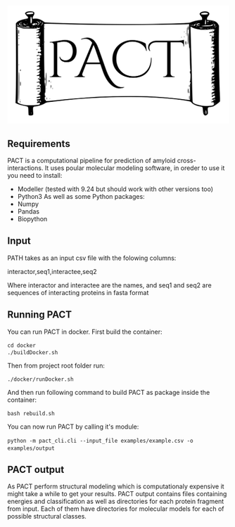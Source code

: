 ![Alt text](logo_v1_bg.png)
## Requirements
PACT is a computational pipeline for prediction of amyloid cross-interactions. It uses poular molecular modeling software, in oreder to use it you need to install:
* Modeller (tested with 9.24 but should work with other versions too)
* Python3
As well as some Python packages:
* Numpy
* Pandas
* Biopython
## Input
PATH takes as an input csv file with the folowing columns: 

interactor,seq1,interactee,seq2

Where interactor and interactee are the names, and seq1 and seq2 are sequences of interacting proteins in fasta format
## Running PACT
You can run PACT in docker. First build the container:
``` shell
cd docker
./buildDocker.sh
```
Then from project root folder run:
``` shell
./docker/runDocker.sh
```
And then run following command to build PACT as package inside the container:
``` shell
bash rebuild.sh
```
You can now run PACT by calling it's module:

`python -m pact_cli.cli --input_file examples/example.csv -o examples/output`

## PACT output
As PACT perform structural modeling which is computationaly expensive it might take a while to get your results. PACT output contains files containing energies and classification as well as directories for each protein fragment from input. Each of them have directories for molecular models for each of possible structural classes.
